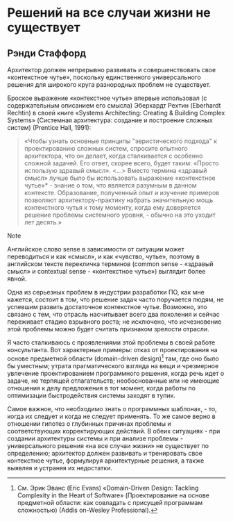 # Решений на все случаи жизни не существует

## Рэнди Стаффорд

Архитектор должен непрерывно развивать и совершенствовать свое
«контекстное чутье», поскольку единственного универсального решения для
широкого круга разнородных проблем не существует.

Броское выражение «контекстное чутье» впервые использовал (с
содержательным описанием его смысла) Эберхардт Рехтин (Eberhardt Rechtin)
в своей книге «Systems Architecting: Creating & Building Complex Systems»
(Системная архитектура: создание и построение сложных систем) (Prentice
Hall, 1991):

> «Чтобы узнать основные принципы "эвристического подхода" к проектированию сложных систем, спросите опытного архитектора, что он делает, когда сталкивается с особенно сложной задачей. Его ответ, скорее всего, будет таким: «Просто использую здравый смысл». <...> Вместо термина «здравый смысл» лучше было бы использовать выражение «контекстное чутье»* - знание о том, что является разумным в данном контексте. Образование, полученный опыт и изучение примеров позволяют архитектору-практику набрать значительную мощь контекстного чутья к тому моменту, когда ему доверяется решение проблемы системного уровня, - обычно на это уходит лет десять.»

> [!NOTE]
> Английское слово sense в зависимости от ситуации может переводиться и как «смысл», и как «чувство, чутье», поэтому в английском тексте перекличка терминов (common sense - «здравый смысл» и contextual sense - «контекстное чутье») выглядит более явной.

Одна из серьезных проблем в индустрии разработки ПО, как мне кажется,
состоит в том, что решение задач часто поручается людям, не успевшим
развить достаточное контекстное чутье. Возможно, это связано с тем, что
отрасль насчитывает всего два поколения и сейчас переживает стадию
взрывного роста; не исключено, что исчезновение этой проблемы можно будет
считать признаком зрелости отрасли.

Я часто сталкиваюсь с проявлениями этой проблемы в своей работе
консультанта. Вот характерные примеры: отказ от проектирования на основе
предметной области (domain-driven design)[^1] там, где оно было бы уместным;
утрата прагматического взгляда на вещи и чрезмерное увлечение
проектированием программного решения, когда речь идет о задаче, не терпящей
отлагательств; необоснованные или не имеющие отношения к делу
предложения в тот момент, когда работы по оптимизации быстродействия системы
заходят в тупик.

Самое важное, что необходимо знать о программных шаблонах, - то, когда
их следует и когда не следует применять. То же самое верно в отношении
гипотез о глубинных причинах проблемы и соответствующих
корректирующих действий. В обеих ситуациях - при создании архитектуры системы
и при анализе проблемы - универсального решения «на все случаи жизни»
не существует по определению; архитектор должен развивать и тренировать
свое контекстное чутье, формулируя архитектурные решения, а также
выявляя и устраняя их недостатки.

[^1]: См. Эрик Эванс (Eric Evans) «Domain-Driven Design: Tackling Complexity in the Heart of Software» (Проектирование на основе предметной области: как совладать с присущей программам сложностью) (Addis on-Wesley Professional).